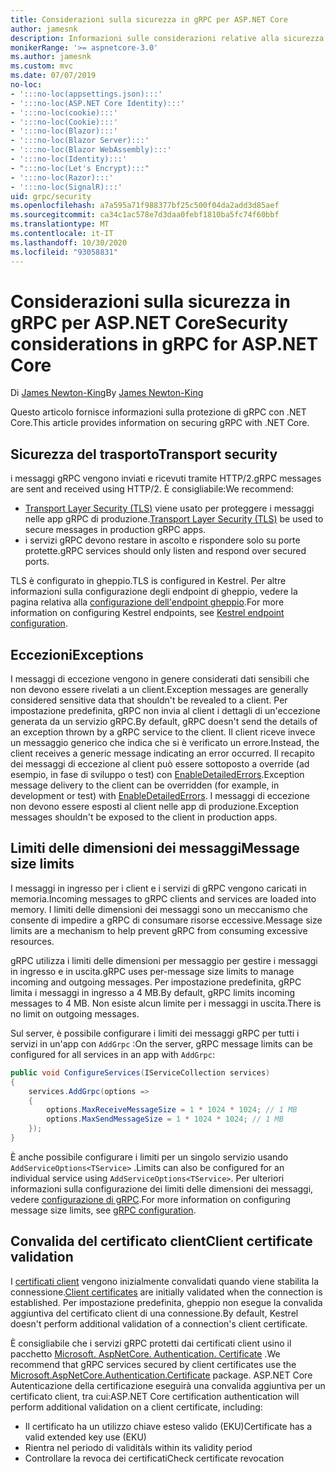 ```yaml
---
title: Considerazioni sulla sicurezza in gRPC per ASP.NET Core
author: jamesnk
description: Informazioni sulle considerazioni relative alla sicurezza per gRPC per ASP.NET Core.
monikerRange: '>= aspnetcore-3.0'
ms.author: jamesnk
ms.custom: mvc
ms.date: 07/07/2019
no-loc:
- ':::no-loc(appsettings.json):::'
- ':::no-loc(ASP.NET Core Identity):::'
- ':::no-loc(cookie):::'
- ':::no-loc(Cookie):::'
- ':::no-loc(Blazor):::'
- ':::no-loc(Blazor Server):::'
- ':::no-loc(Blazor WebAssembly):::'
- ':::no-loc(Identity):::'
- ":::no-loc(Let's Encrypt):::"
- ':::no-loc(Razor):::'
- ':::no-loc(SignalR):::'
uid: grpc/security
ms.openlocfilehash: a7a595a71f988377bf25c500f04da2add3d85aef
ms.sourcegitcommit: ca34c1ac578e7d3daa0febf1810ba5fc74f60bbf
ms.translationtype: MT
ms.contentlocale: it-IT
ms.lasthandoff: 10/30/2020
ms.locfileid: "93058831"
---
```

# <a name="security-considerations-in-grpc-for-aspnet-core"></a><span data-ttu-id="32a9e-103">Considerazioni sulla sicurezza in gRPC per ASP.NET Core</span><span class="sxs-lookup"><span data-stu-id="32a9e-103">Security considerations in gRPC for ASP.NET Core</span></span>

<span data-ttu-id="32a9e-104">Di [James Newton-King](https://twitter.com/jamesnk)</span><span class="sxs-lookup"><span data-stu-id="32a9e-104">By [James Newton-King](https://twitter.com/jamesnk)</span></span>

<span data-ttu-id="32a9e-105">Questo articolo fornisce informazioni sulla protezione di gRPC con .NET Core.</span><span class="sxs-lookup"><span data-stu-id="32a9e-105">This article provides information on securing gRPC with .NET Core.</span></span>

## <a name="transport-security"></a><span data-ttu-id="32a9e-106">Sicurezza del trasporto</span><span class="sxs-lookup"><span data-stu-id="32a9e-106">Transport security</span></span>

<span data-ttu-id="32a9e-107">i messaggi gRPC vengono inviati e ricevuti tramite HTTP/2.</span><span class="sxs-lookup"><span data-stu-id="32a9e-107">gRPC messages are sent and received using HTTP/2.</span></span> <span data-ttu-id="32a9e-108">È consigliabile:</span><span class="sxs-lookup"><span data-stu-id="32a9e-108">We recommend:</span></span>

* <span data-ttu-id="32a9e-109">[Transport Layer Security (TLS)](https://tools.ietf.org/html/rfc5246) viene usato per proteggere i messaggi nelle app gRPC di produzione.</span><span class="sxs-lookup"><span data-stu-id="32a9e-109">[Transport Layer Security (TLS)](https://tools.ietf.org/html/rfc5246) be used to secure messages in production gRPC apps.</span></span>
* <span data-ttu-id="32a9e-110">i servizi gRPC devono restare in ascolto e rispondere solo su porte protette.</span><span class="sxs-lookup"><span data-stu-id="32a9e-110">gRPC services should only listen and respond over secured ports.</span></span>

<span data-ttu-id="32a9e-111">TLS è configurato in gheppio.</span><span class="sxs-lookup"><span data-stu-id="32a9e-111">TLS is configured in Kestrel.</span></span> <span data-ttu-id="32a9e-112">Per altre informazioni sulla configurazione degli endpoint di gheppio, vedere la pagina relativa alla [configurazione dell'endpoint gheppio](xref:fundamentals/servers/kestrel#endpoint-configuration).</span><span class="sxs-lookup"><span data-stu-id="32a9e-112">For more information on configuring Kestrel endpoints, see [Kestrel endpoint configuration](xref:fundamentals/servers/kestrel#endpoint-configuration).</span></span>

## <a name="exceptions"></a><span data-ttu-id="32a9e-113">Eccezioni</span><span class="sxs-lookup"><span data-stu-id="32a9e-113">Exceptions</span></span>

<span data-ttu-id="32a9e-114">I messaggi di eccezione vengono in genere considerati dati sensibili che non devono essere rivelati a un client.</span><span class="sxs-lookup"><span data-stu-id="32a9e-114">Exception messages are generally considered sensitive data that shouldn't be revealed to a client.</span></span> <span data-ttu-id="32a9e-115">Per impostazione predefinita, gRPC non invia al client i dettagli di un'eccezione generata da un servizio gRPC.</span><span class="sxs-lookup"><span data-stu-id="32a9e-115">By default, gRPC doesn't send the details of an exception thrown by a gRPC service to the client.</span></span> <span data-ttu-id="32a9e-116">Il client riceve invece un messaggio generico che indica che si è verificato un errore.</span><span class="sxs-lookup"><span data-stu-id="32a9e-116">Instead, the client receives a generic message indicating an error occurred.</span></span> <span data-ttu-id="32a9e-117">Il recapito dei messaggi di eccezione al client può essere sottoposto a override (ad esempio, in fase di sviluppo o test) con [EnableDetailedErrors](xref:grpc/configuration#configure-services-options).</span><span class="sxs-lookup"><span data-stu-id="32a9e-117">Exception message delivery to the client can be overridden (for example, in development or test) with [EnableDetailedErrors](xref:grpc/configuration#configure-services-options).</span></span> <span data-ttu-id="32a9e-118">I messaggi di eccezione non devono essere esposti al client nelle app di produzione.</span><span class="sxs-lookup"><span data-stu-id="32a9e-118">Exception messages shouldn't be exposed to the client in production apps.</span></span>

## <a name="message-size-limits"></a><span data-ttu-id="32a9e-119">Limiti delle dimensioni dei messaggi</span><span class="sxs-lookup"><span data-stu-id="32a9e-119">Message size limits</span></span>

<span data-ttu-id="32a9e-120">I messaggi in ingresso per i client e i servizi di gRPC vengono caricati in memoria.</span><span class="sxs-lookup"><span data-stu-id="32a9e-120">Incoming messages to gRPC clients and services are loaded into memory.</span></span> <span data-ttu-id="32a9e-121">I limiti delle dimensioni dei messaggi sono un meccanismo che consente di impedire a gRPC di consumare risorse eccessive.</span><span class="sxs-lookup"><span data-stu-id="32a9e-121">Message size limits are a mechanism to help prevent gRPC from consuming excessive resources.</span></span>

<span data-ttu-id="32a9e-122">gRPC utilizza i limiti delle dimensioni per messaggio per gestire i messaggi in ingresso e in uscita.</span><span class="sxs-lookup"><span data-stu-id="32a9e-122">gRPC uses per-message size limits to manage incoming and outgoing messages.</span></span> <span data-ttu-id="32a9e-123">Per impostazione predefinita, gRPC limita i messaggi in ingresso a 4 MB.</span><span class="sxs-lookup"><span data-stu-id="32a9e-123">By default, gRPC limits incoming messages to 4 MB.</span></span> <span data-ttu-id="32a9e-124">Non esiste alcun limite per i messaggi in uscita.</span><span class="sxs-lookup"><span data-stu-id="32a9e-124">There is no limit on outgoing messages.</span></span>

<span data-ttu-id="32a9e-125">Sul server, è possibile configurare i limiti dei messaggi gRPC per tutti i servizi in un'app con `AddGrpc` :</span><span class="sxs-lookup"><span data-stu-id="32a9e-125">On the server, gRPC message limits can be configured for all services in an app with `AddGrpc`:</span></span>

```csharp
public void ConfigureServices(IServiceCollection services)
{
    services.AddGrpc(options =>
    {
        options.MaxReceiveMessageSize = 1 * 1024 * 1024; // 1 MB
        options.MaxSendMessageSize = 1 * 1024 * 1024; // 1 MB
    });
}
```

<span data-ttu-id="32a9e-126">È anche possibile configurare i limiti per un singolo servizio usando `AddServiceOptions<TService>` .</span><span class="sxs-lookup"><span data-stu-id="32a9e-126">Limits can also be configured for an individual service using `AddServiceOptions<TService>`.</span></span> <span data-ttu-id="32a9e-127">Per ulteriori informazioni sulla configurazione dei limiti delle dimensioni dei messaggi, vedere [configurazione di gRPC](xref:grpc/configuration).</span><span class="sxs-lookup"><span data-stu-id="32a9e-127">For more information on configuring message size limits, see [gRPC configuration](xref:grpc/configuration).</span></span>

## <a name="client-certificate-validation"></a><span data-ttu-id="32a9e-128">Convalida del certificato client</span><span class="sxs-lookup"><span data-stu-id="32a9e-128">Client certificate validation</span></span>

<span data-ttu-id="32a9e-129">I [certificati client](https://tools.ietf.org/html/rfc5246#section-7.4.4) vengono inizialmente convalidati quando viene stabilita la connessione.</span><span class="sxs-lookup"><span data-stu-id="32a9e-129">[Client certificates](https://tools.ietf.org/html/rfc5246#section-7.4.4) are initially validated when the connection is established.</span></span> <span data-ttu-id="32a9e-130">Per impostazione predefinita, gheppio non esegue la convalida aggiuntiva del certificato client di una connessione.</span><span class="sxs-lookup"><span data-stu-id="32a9e-130">By default, Kestrel doesn't perform additional validation of a connection's client certificate.</span></span>

<span data-ttu-id="32a9e-131">È consigliabile che i servizi gRPC protetti dai certificati client usino il pacchetto [Microsoft. AspNetCore. Authentication. Certificate](xref:security/authentication/certauth) .</span><span class="sxs-lookup"><span data-stu-id="32a9e-131">We recommend that gRPC services secured by client certificates use the [Microsoft.AspNetCore.Authentication.Certificate](xref:security/authentication/certauth) package.</span></span> <span data-ttu-id="32a9e-132">ASP.NET Core Autenticazione della certificazione eseguirà una convalida aggiuntiva per un certificato client, tra cui:</span><span class="sxs-lookup"><span data-stu-id="32a9e-132">ASP.NET Core certification authentication will perform additional validation on a client certificate, including:</span></span>

* <span data-ttu-id="32a9e-133">Il certificato ha un utilizzo chiave esteso valido (EKU)</span><span class="sxs-lookup"><span data-stu-id="32a9e-133">Certificate has a valid extended key use (EKU)</span></span>
* <span data-ttu-id="32a9e-134">Rientra nel periodo di validità</span><span class="sxs-lookup"><span data-stu-id="32a9e-134">Is within its validity period</span></span>
* <span data-ttu-id="32a9e-135">Controllare la revoca dei certificati</span><span class="sxs-lookup"><span data-stu-id="32a9e-135">Check certificate revocation</span></span>
